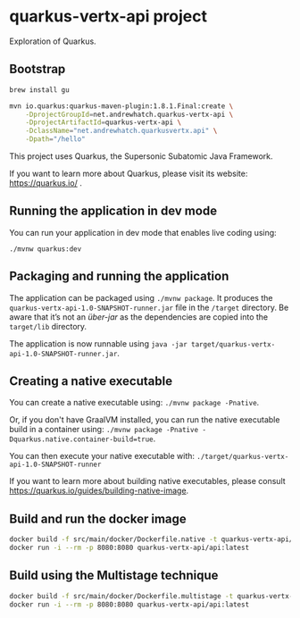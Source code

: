 # quarkus-vertx-api project

Exploration of Quarkus.

## Bootstrap

```bash
brew install gu

mvn io.quarkus:quarkus-maven-plugin:1.8.1.Final:create \
    -DprojectGroupId=net.andrewhatch.quarkus-vertx-api \
    -DprojectArtifactId=quarkus-vertx-api \
    -DclassName="net.andrewhatch.quarkusvertx.api" \
    -Dpath="/hello"
```

This project uses Quarkus, the Supersonic Subatomic Java Framework.

If you want to learn more about Quarkus, please visit its website: https://quarkus.io/ .

## Running the application in dev mode

You can run your application in dev mode that enables live coding using:
```
./mvnw quarkus:dev
```

## Packaging and running the application

The application can be packaged using `./mvnw package`.
It produces the `quarkus-vertx-api-1.0-SNAPSHOT-runner.jar` file in the `/target` directory.
Be aware that it’s not an _über-jar_ as the dependencies are copied into the `target/lib` directory.

The application is now runnable using `java -jar target/quarkus-vertx-api-1.0-SNAPSHOT-runner.jar`.

## Creating a native executable

You can create a native executable using: `./mvnw package -Pnative`.

Or, if you don't have GraalVM installed, you can run the native executable build in a container using: `./mvnw package -Pnative -Dquarkus.native.container-build=true`.

You can then execute your native executable with: `./target/quarkus-vertx-api-1.0-SNAPSHOT-runner`

If you want to learn more about building native executables, please consult https://quarkus.io/guides/building-native-image.

## Build and run the docker image

```bash
docker build -f src/main/docker/Dockerfile.native -t quarkus-vertx-api/api .
docker run -i --rm -p 8080:8080 quarkus-vertx-api/api:latest
```

## Build using the Multistage technique

```bash
docker build -f src/main/docker/Dockerfile.multistage -t quarkus-vertx-api/api .
docker run -i --rm -p 8080:8080 quarkus-vertx-api/api:latest
```